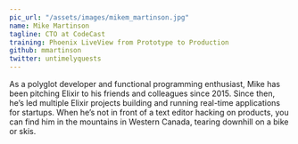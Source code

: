 ```yaml
---
pic_url: "/assets/images/mikem_martinson.jpg"
name: Mike Martinson
tagline: CTO at CodeCast
training: Phoenix LiveView from Prototype to Production
github: mmartinson
twitter: untimelyquests
---
```

As a polyglot developer and functional programming enthusiast, Mike has been pitching Elixir to his friends and colleagues since 2015. Since then, he’s led multiple Elixir projects building and running real-time applications for startups. When he’s not in front of a text editor hacking on products, you can find him in the mountains in Western Canada, tearing downhill on a bike or skis.